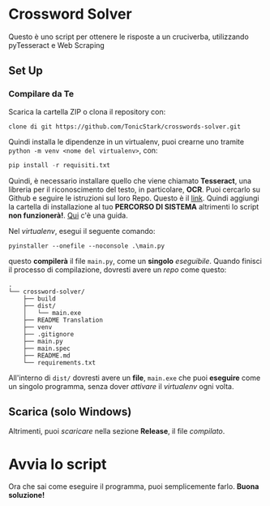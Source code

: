 # Crossword Solver
Questo è uno script per ottenere le risposte a un cruciverba, utilizzando pyTesseract e Web Scraping

## Set Up
### Compilare da Te
Scarica la cartella ZIP o clona il repository con:
```
clone di git https://github.com/TonicStark/crosswords-solver.git
```

Quindi installa le dipendenze in un virtualenv, puoi crearne uno tramite `python -m venv <nome del virtualenv>`, con:
```python
pip install -r requisiti.txt
```

Quindi, è necessario installare quello che viene chiamato **Tesseract**, una libreria per il riconoscimento del testo, in particolare, **OCR**. Puoi cercarlo su Github e seguire le istruzioni sul loro Repo. Questo è il [link](https://github.com/tesseract-ocr/tesseract).
Quindi aggiungi la cartella di installazione al tuo **PERCORSO DI SISTEMA** altrimenti lo script **non funzionerà!**. [Qui](https://chlee.co/how-to-setup-environment-variables-for-windows-mac-and-linux/) c'è una guida.

Nel *virtualenv*, esegui il seguente comando:
```
pyinstaller --onefile --noconsole .\main.py
```
questo **compilerà** il file `main.py`, come un **singolo** *eseguibile*.
Quando finisci il processo di compilazione, dovresti avere un *repo* come questo:
```
.
└── crossword-solver/
    ├── build
    ├── dist/
    │   └── main.exe
    ├── README Translation
    ├── venv
    ├── .gitignore
    ├── main.py
    ├── main.spec
    ├── README.md
    └── requirements.txt
```
All'interno di `dist/` dovresti avere un **file**, `main.exe` che puoi **eseguire** come un singolo programma, senza dover *attivare* il *virtualenv* ogni volta.

## Scarica (solo Windows)
Altrimenti, puoi *scaricare* nella sezione **Release**, il file *compilato*.

# Avvia lo script
Ora che sai come eseguire il programma, puoi semplicemente farlo. **Buona soluzione!**